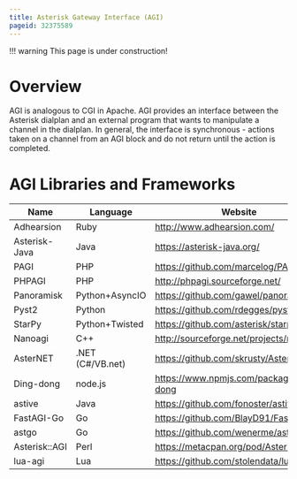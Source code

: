 ```yaml
---
title: Asterisk Gateway Interface (AGI)
pageid: 32375589
---
```


!!! warning 
    This page is under construction!

[//]: # (end-warning)

Overview
========

 AGI is analogous to CGI in Apache. AGI provides an interface between the Asterisk dialplan and an external program that wants to manipulate a channel in the dialplan. In general, the interface is synchronous - actions taken on a channel from an AGI block and do not return until the action is completed.

AGI Libraries and Frameworks
============================

| Name | Language | Website | Protocols |
| --- | --- | --- | --- |
| Adhearsion | Ruby | <http://www.adhearsion.com/> | AMI/FastAGI |
| Asterisk-Java | Java | <https://asterisk-java.org/> | AMI/FastAGI |
| PAGI | PHP | <https://github.com/marcelog/PAGI> | AGI |
| PHPAGI | PHP | <http://phpagi.sourceforge.net/> | AGI |
| Panoramisk | Python+AsyncIO | <https://github.com/gawel/panoramisk> | AMI/FastAGI |
| Pyst2 | Python | <https://github.com/rdegges/pyst2> | AMI/AGI |
| StarPy | Python+Twisted | <https://github.com/asterisk/starpy> | AMI/FastAGI |
| Nanoagi | C++ | <http://sourceforge.net/projects/nanoagi/> | AGI |
| AsterNET | .NET (C#/VB.net) | <https://github.com/skrusty/AsterNET> | AMI/FastAGI |
| Ding-dong | node.js | <https://www.npmjs.com/package/ding-dong> | AGI |
| astive | Java | <https://github.com/fonoster/astive> | FastAGI |
| FastAGI-Go | Go | <https://github.com/BlayD91/FastAGI-go> | FastAGI |
| astgo | Go | <https://github.com/wenerme/astgo> | AMI/AGI/FastAGI |
| Asterisk::AGI | Perl | <https://metacpan.org/pod/Asterisk::AGI> | AGI |
| lua-agi | Lua | <https://github.com/stolendata/lua-agi> | AGI |
